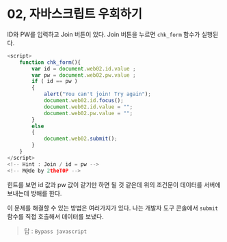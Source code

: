 # 02, 자바스크립트 우회하기

ID와 PW를 입력하고 Join 버튼이 있다. Join 버튼을 누르면 `chk_form` 함수가 실행된다.

```javascript
<script>
	function chk_form(){
		var id = document.web02.id.value ;
		var pw = document.web02.pw.value ;
		if ( id == pw )
		{
			alert("You can't join! Try again");
			document.web02.id.focus();
			document.web02.id.value = "";
			document.web02.pw.value = "";
		}
		else
		{
			document.web02.submit();
		}
	}
</script>
<!-- Hint : Join / id = pw -->
<!-- M@de by 2theT0P -->
```

힌트를 보면 id 값과 pw 값이 같기만 하면 될 것 같은데 위의 조건문이 데이터를 서버에 보내는데 방해를 한다. 

이 문제를 해결할 수 있는 방법은 여러가지가 있다. 나는 개발자 도구 콘솔에서 `submit` 함수를 직접 호출해서 데이터를 보냈다.

> 답 : `Bypass javascript`